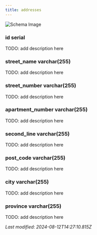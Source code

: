 ```yaml
---
title: addresses
---
```



![Schema Image](/img/schema/addresses.svg)

### id serial
TODO: add description here

### street_name varchar(255)
TODO: add description here

### street_number varchar(255)
TODO: add description here

### apartment_number varchar(255)
TODO: add description here

### second_line varchar(255)
TODO: add description here

### post_code varchar(255)
TODO: add description here

### city varchar(255)
TODO: add description here

### province varchar(255)
TODO: add description here


_Last modified: 2024-08-12T14:27:10.815Z_
